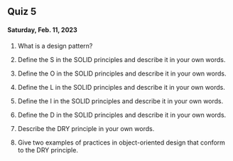 ## Quiz 5
#### Saturday, Feb. 11, 2023

1. What is a design pattern?

2. Define the S in the SOLID principles and describe it in your own words.

3. Define the O in the SOLID principles and describe it in your own words.

4. Define the L in the SOLID principles and describe it in your own words.

5. Define the I in the SOLID principles and describe it in your own words.

6. Define the D in the SOLID principles and describe it in your own words.

7. Describe the DRY principle in your own words.

8. Give two examples of practices in object-oriented design that conform to the DRY principle.
